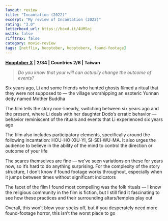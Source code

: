 ```yaml
---
layout: review
title: "Incantation (2022)"
excerpt: "My review of Incantation (2022)"
rating: "3.0"
letterboxd_url: https://boxd.it/4UMSoj
mst3k: false
rifftrax: false
category: movie-review
tags: [netflix, hooptober, hooptoberx, found-footage]
---
```


<b><a href="https://letterboxd.com/blrobin2/list/hooptober-x-2023/">Hooptober X</a> | 2/34 | Countries 2/6 | Taiwan</b>

<blockquote><i>Do you know that your will can actually change the outcome of events?</i></blockquote>

Six years ago, Li and some friends who hunted ghosts filmed a ritual that they were not supposed to — the village worshipping an esoteric Yunnan deity named Mother Buddha

The film tells the story non-linearly, switching between six years ago and the present, where Li deals with her daughter Dodo’s erratic behavior — behavior reminiscent of the rituals and events that Li experienced six years ago

The film also includes participatory elements, specifically around the following incantation: HOU-HO-XIU-YI, SI-SEI-WU-MA. It also urges the audience to believe in the ability of the mind to control the direction or outcome of your life

The scares themselves are fine — we’ve seen variations on these for years now, so it’s hard to do anything surprising. For the complexity of the story structure, I don’t know if found footage works throughout, especially when it jumps between times without significant indicators

The facet of the film I found most compelling was the folk rituals — I know the religious community in the film is fiction, but I still find it fascinating to see how these practices and their surrounding altars/temples play out

Overall, this won’t blow your socks off, but if you desperately need more found-footage horror, this isn’t the worst place to go

